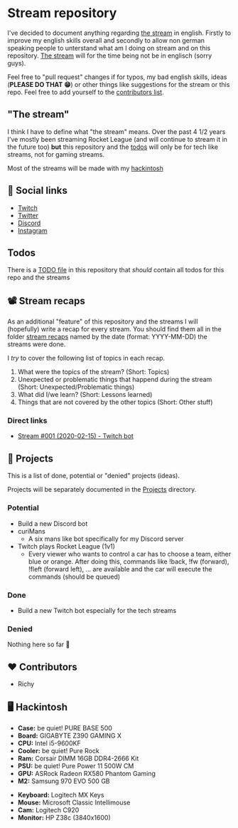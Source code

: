 # Stream repository

I've decided to document anything regarding [the stream](#the-stream) in english. Firstly to improve my english skills overall and secondly to allow non german speaking people to unterstand what am I doing on stream and on this repository. [The stream](#the-stream) will for the time being not be in englisch (sorry guys).

Feel free to "pull request" changes if for typos, my bad english skills, ideas (**PLEASE DO THAT 😁**) or other things like suggestions for the stream or this repo. Feel free to add yourself to the [contributors list](#%EF%B8%8F-contributors).

## "The stream"

I think I have to define what "the stream" means. Over the past 4 1/2 years I've mostly been streaming Rocket League (and will continue to stream it in the future too) **but** this repository and the [todos](#todos) will only be for tech like streams, not for gaming streams.

Most of the streams will be made with my [hackintosh](#%EF%B8%8F-hackintosh)

## 🔗 Social links

- [Twitch](https://www.twitch.tv/curi0sDE)
- [Twitter](https://www.twitter.com/curi0sDE)
- [Discord](https://discord.gg/curi0sDE)
- [Instagram](https://www.instagram.com/curi0sDE)

## Todos

There is a [TODO file](TODO) in this repository that _should_ contain all todos for this repo and the streams

## 📽️ Stream recaps

As an additional "feature" of this repository and the streams I will (hopefully) write a recap for every stream. You should find them all in the folder [stream recaps](stream%20recaps/) named by the date (format: YYYY-MM-DD) the streams were done.

I _try_ to cover the following list of topics in each recap.

1. What were the topics of the stream? (Short: Topics)
2. Unexpected or problematic things that happend during the stream (Short: Unexpected/Problematic things)
3. What did I/we learn? (Short: Lessons learned)
4. Things that are not covered by the other topics (Short: Other stuff)

### Direct links

- [Stream #001 (2020-02-15) - Twitch bot](stream%20recaps/2020-02-15/README.md)

## 🚧 Projects

This is a list of done, potential or "denied" projects (ideas).

Projects will be separately documented in the [Projects](projects/) directory.

### Potential

- Build a new Discord bot
- curiMans
  - A six mans like bot specifically for my Discord server
- Twitch plays Rocket League (1v1)
  - Every viewer who wants to control a car has to choose a team, either blue or orange. After doing this, commands like !back, !fw (forward), !fleft (forward left), ... are available and the car will execute the commands (should be queued)

### Done

- Build a new Twitch bot especially for the tech streams

### Denied

Nothing here so far 🤗

## ❤️ Contributors

- Richy

## 🖥️ Hackintosh

- **Case:** be quiet! PURE BASE 500
- **Board:** GIGABYTE Z390 GAMING X
- **CPU:** Intel i5-9600KF
- **Cooler:** be quiet! Pure Rock
- **Ram:** Corsair DIMM 16GB DDR4-2666 Kit
- **PSU:** be quiet! Pure Power 11 500W CM
- **GPU:** ASRock Radeon RX580 Phantom Gaming
- **M2:** Samsung 970 EVO 500 GB

* **Keyboard:** Logitech MX Keys
* **Mouse:** Microsoft Classic Intellimouse
* **Cam:** Logitech C920
* **Monitor:** HP Z38c (3840x1600)
